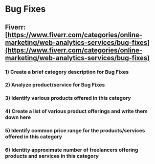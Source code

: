 # Bug Fixes
## Fiverr: [https://www.fiverr.com/categories/online-marketing/web-analytics-services/bug-fixes](https://www.fiverr.com/categories/online-marketing/web-analytics-services/bug-fixes)
### 1) Create a brief category description for Bug Fixes
### 2) Analyze product/service for Bug Fixes
### 3) Identify various products offered in this category
### 4) Create a list of various product offerings and write them down here
### 5) Identify common price range for the products/services offered in this category
### 6) Identity approximate number of freelancers offering products and services in this category
